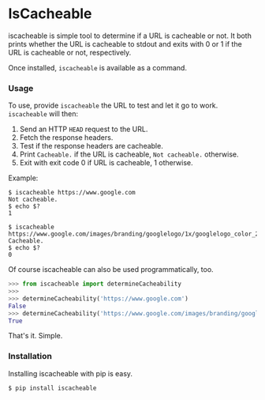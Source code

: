 # IsCacheable

iscacheable is simple tool to determine if a URL is cacheable or not. It
both prints whether the URL is cacheable to stdout and exits with 0 or 1
if the URL is cacheable or not, respectively.

Once installed, `iscacheable` is available as a command.


### Usage

To use, provide `iscacheable` the URL to test and let it go to
work. `iscacheable` will then:

  1. Send an HTTP `HEAD` request to the URL.
  2. Fetch the response headers.
  3. Test if the response headers are cacheable.
  4. Print `Cacheable.` if the URL is cacheable, `Not cacheable.` otherwise.
  5. Exit with exit code 0 if URL is cacheable, 1 otherwise.

Example:

```
$ iscacheable https://www.google.com
Not cacheable.
$ echo $?
1

$ iscacheable https://www.google.com/images/branding/googlelogo/1x/googlelogo_color_272x92dp.png
Cacheable.
$ echo $?
0
```

Of course iscacheable can also be used programmatically, too.

```python
>>> from iscacheable import determineCacheability
>>>
>>> determineCacheability('https://www.google.com')
False
>>> determineCacheability('https://www.google.com/images/branding/googlelogo/1x/googlelogo_color_272x92dp.png')
True
```

That's it. Simple.


### Installation

Installing iscacheable with pip is easy.

```
$ pip install iscacheable
```